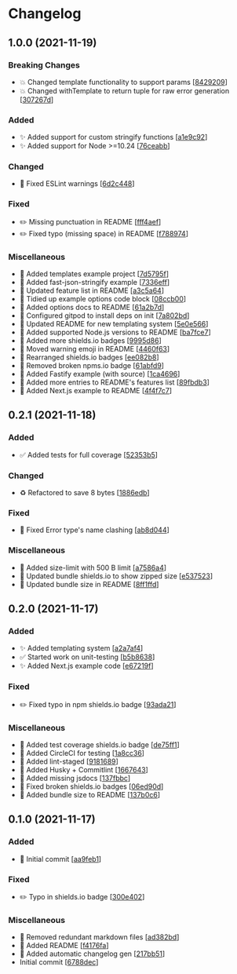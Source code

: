 # Changelog

<a name="1.0.0"></a>
## 1.0.0 (2021-11-19)

### Breaking Changes

- 💥 Changed template functionality to support params [[8429209](https://github.com/lukecarr/houston/commit/84292099231ed8e85a23144a5fdd0c61c3ddb71b)]
- 💥 Changed withTemplate to return tuple for raw error generation [[307267d](https://github.com/lukecarr/houston/commit/307267db5b04303c61d92cd5d703e2dd305da3dc)]

### Added

- ✨ Added support for custom stringify functions [[a1e9c92](https://github.com/lukecarr/houston/commit/a1e9c92dc12d36cd2fc8059fd0e0b2ea79a8ed4b)]
- ✨ Added support for Node &gt;&#x3D;10.24 [[76ceabb](https://github.com/lukecarr/houston/commit/76ceabb88a0eba42fa3c7c9b05ac9c60f52a3cee)]

### Changed

- 🚨 Fixed ESLint warnings [[6d2c448](https://github.com/lukecarr/houston/commit/6d2c448d6583a8d99ffc083bd65fcdf61c462511)]

### Fixed

- ✏️ Missing punctuation in README [[fff4aef](https://github.com/lukecarr/houston/commit/fff4aef9afb11b6fccd1fa482734240e42da3b52)]
- ✏️ Fixed typo (missing space) in README [[f788974](https://github.com/lukecarr/houston/commit/f788974a2c51d8af8ae8a7ce3fd37e83fedad885)]

### Miscellaneous

- 📄 Added templates example project [[7d5795f](https://github.com/lukecarr/houston/commit/7d5795f713863f7591a2bb3c41391934f0c4aa26)]
- 📄 Added fast-json-stringify example [[7336eff](https://github.com/lukecarr/houston/commit/7336effe4c0897748c6d8378d820ab9db77182b4)]
- 📝 Updated feature list in README [[a3c5a64](https://github.com/lukecarr/houston/commit/a3c5a643c2afdc7f5fd0f4ceb5a8a8c84e747adb)]
- 📝 Tidied up example options code block [[08ccb00](https://github.com/lukecarr/houston/commit/08ccb0004c517ad242f41cbc65f0e718aceb93da)]
- 📝 Added options docs to README [[61a2b7d](https://github.com/lukecarr/houston/commit/61a2b7dd1674986f0993f1a1263814cc53681d37)]
- 🔨 Configured gitpod to install deps on init [[7a802bd](https://github.com/lukecarr/houston/commit/7a802bd0547d3ca676c7a0c43faedabaf8f5de40)]
- 📝 Updated README for new templating system [[5e0e566](https://github.com/lukecarr/houston/commit/5e0e566e09ce33087caba8a174ee98b35c7a8573)]
- 📝 Added supported Node.js versions to README [[ba7fce7](https://github.com/lukecarr/houston/commit/ba7fce7bb8f230889f5aaab6d046de5c574461a9)]
- 📝 Added more shields.io badges [[9995d86](https://github.com/lukecarr/houston/commit/9995d867a44a1e0d4e2ae94a9fcbcefa85b349b4)]
- 📝 Moved warning emoji in README [[4460f63](https://github.com/lukecarr/houston/commit/4460f6367c989d406efc3f1bddf27a32355197e7)]
- 📝 Rearranged shields.io badges [[ee082b8](https://github.com/lukecarr/houston/commit/ee082b8d8cee9108f366472aa4541e0e7391b123)]
- 📝 Removed broken npms.io badge [[61abfd9](https://github.com/lukecarr/houston/commit/61abfd95c2913354e9d105d7dc9c98abb42ed0be)]
- 📄 Added Fastify example (with source) [[1ca4696](https://github.com/lukecarr/houston/commit/1ca4696113325ed868689458bd8c582207f3cef4)]
- 📝 Added more entries to README&#x27;s features list [[89fbdb3](https://github.com/lukecarr/houston/commit/89fbdb33bc434d0549f1dbb9390eabb8272d5542)]
- 📝 Added Next.js example to README [[4f4f7c7](https://github.com/lukecarr/houston/commit/4f4f7c72132c150b6333f768c26e9fff20214388)]


<a name="0.2.1"></a>
## 0.2.1 (2021-11-18)

### Added

- ✅ Added tests for full coverage [[52353b5](https://github.com/lukecarr/houston/commit/52353b581d5e46f941d92d3e1d4ab775595c3172)]

### Changed

- ♻️ Refactored to save 8 bytes [[1886edb](https://github.com/lukecarr/houston/commit/1886edbff809df2927b5a297f8e3f7829001ae50)]

### Fixed

- 🐛 Fixed Error type&#x27;s name clashing [[ab8d044](https://github.com/lukecarr/houston/commit/ab8d04497a113d4f4481cd1caf6c1d1c5f6fca9f)]

### Miscellaneous

- 🔨 Added size-limit with 500 B limit [[a7586a4](https://github.com/lukecarr/houston/commit/a7586a4667f7cf2d1820bb0fd7ebf61c88eb74ce)]
- 📝 Updated bundle shields.io to show zipped size [[e537523](https://github.com/lukecarr/houston/commit/e537523a58ba4ba1d85787959a9d3235354ffc33)]
- 📝 Updated bundle size in README [[8ff1ffd](https://github.com/lukecarr/houston/commit/8ff1ffdb3fcb3ac91d4e0b6ada9aa0e2adc33245)]


<a name="0.2.0"></a>
## 0.2.0 (2021-11-17)

### Added

- ✨ Added templating system [[a2a7af4](https://github.com/lukecarr/houston/commit/a2a7af41863f518de73e84a41f6d4c542c8ca587)]
- ✅ Started work on unit-testing [[b5b8638](https://github.com/lukecarr/houston/commit/b5b8638a09299d22879fdfcdc3c84586860982d5)]
- ✨ Added Next.js example code [[e67219f](https://github.com/lukecarr/houston/commit/e67219f91f5143c7929c997d488dd24960de66ca)]

### Fixed

- ✏️ Fixed typo in npm shields.io badge [[93ada21](https://github.com/lukecarr/houston/commit/93ada21c9d99428c52def3505001e735ab04d1c9)]

### Miscellaneous

- 📝 Added test coverage shields.io badge [[de75ff1](https://github.com/lukecarr/houston/commit/de75ff1ecf99c24778b49cea82a8478d7ab18459)]
-  👷 Added CircleCI for testing [[1a8cc36](https://github.com/lukecarr/houston/commit/1a8cc3601ae5c0f7e54db3644788a3e1c80c82a4)]
- 🔨 Added lint-staged [[9181689](https://github.com/lukecarr/houston/commit/91816896c180f1beb562bdb09a651552d6a4641d)]
- 🔨 Added Husky + Commitlint [[1667643](https://github.com/lukecarr/houston/commit/16676436dbabc0beb75892445e17d98f12516d73)]
- 📝 Added missing jsdocs [[137fbbc](https://github.com/lukecarr/houston/commit/137fbbc3e79daa7e7ba6ee45278c625e4259cb60)]
- 📝 Fixed broken shields.io badges [[06ed90d](https://github.com/lukecarr/houston/commit/06ed90d20a425ac430ec239b94484bc6f6267e81)]
- 📝 Added bundle size to README [[137b0c6](https://github.com/lukecarr/houston/commit/137b0c6e8170cb46ecaf94d2d741d0a5f40df1df)]


<a name="0.1.0"></a>
## 0.1.0 (2021-11-17)

### Added

- 🎉 Initial commit [[aa9feb1](https://github.com/lukecarr/houston/commit/aa9feb1c5820d74cdbdc2096567c2e93830996eb)]

### Fixed

- ✏️ Typo in shields.io badge [[300e402](https://github.com/lukecarr/houston/commit/300e402a5355b52f3f651c77274af87c3e643ae5)]

### Miscellaneous

- 📝 Removed redundant markdown files [[ad382bd](https://github.com/lukecarr/houston/commit/ad382bd42b77a8b0741a20e4282a29c8a0231dfe)]
- 📝 Added README [[f4176fa](https://github.com/lukecarr/houston/commit/f4176fa9108b88bd3f062431b9ab7560886c8a68)]
- 🔨 Added automatic changelog gen [[217bb51](https://github.com/lukecarr/houston/commit/217bb51f48d39637ba0ffd8946173cb093ef6e43)]
-  Initial commit [[6788dec](https://github.com/lukecarr/houston/commit/6788dec86032fd576c6ff2fb97962f86a9f24a52)]



